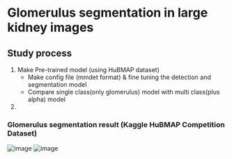 # Glomerulus segmentation in large kidney images
## Study process
1. Make Pre-trained model (using HuBMAP dataset)
    - Make config file (mmdet format) & fine tuning the detection and segmentation model
    - Compare single class(only glomerulus) model with multi class(plus alpha) model
3. 
### Glomerulus segmentation result (Kaggle HuBMAP Competition Dataset)
![image](https://github.com/SCH-YcHan/Glomer/assets/113504815/14bd08fd-62c7-4097-a3d6-130d00584bf2)
![image](https://github.com/SCH-YcHan/Glomer/assets/113504815/138dc0df-81f9-4515-8b53-00c4fd4a8c8f)



